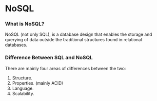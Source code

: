 # NoSQL

### What is NoSQL?
NoSQL (not only SQL), is a database design that enables the storage and querying of data outside the traditional structures found in relational databases.
<br>
### Difference Between SQL and NoSQL
There are mainly four areas of differences between the two:
1. Structure.
2. Properties. (mainly ACID)
3. Language.
4. Scalability.
